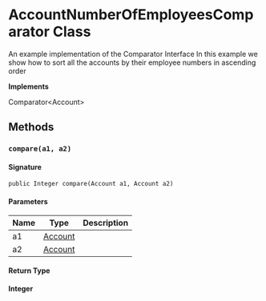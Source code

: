 # AccountNumberOfEmployeesComparator Class

An example implementation of the Comparator Interface 
In this example we show how to sort all the accounts by their employee numbers in ascending order

**Implements**

Comparator&lt;Account&gt;

## Methods
### `compare(a1, a2)`

#### Signature
```apex
public Integer compare(Account a1, Account a2)
```

#### Parameters
| Name | Type | Description |
|------|------|-------------|
| a1 | [Account](../custom-objects/Account.md) |  |
| a2 | [Account](../custom-objects/Account.md) |  |

#### Return Type
**Integer**
